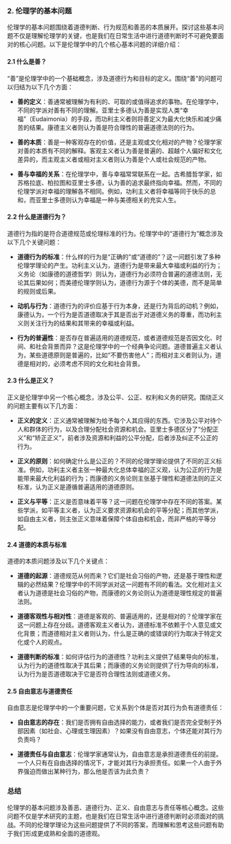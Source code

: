 ### 2. **伦理学的基本问题**

伦理学的基本问题围绕着道德判断、行为规范和善恶的本质展开。探讨这些基本问题不仅是理解伦理学的关键，也是我们在日常生活中进行道德判断时不可避免要面对的核心问题。以下是伦理学中的几个核心基本问题的详细介绍：

#### 2.1 什么是善？

“善”是伦理学中的一个基础概念，涉及道德行为和目标的定义。围绕“善”的问题可以归结为以下几个方面：

- **善的定义**：善通常被理解为有利的、可取的或值得追求的事物。在伦理学中，不同的学派对善有不同的理解。亚里士多德认为善是实现人类“幸福”（Eudaimonia）的手段，而功利主义者则将善定义为最大化快乐和减少痛苦的结果。康德主义者则认为善是符合理性的普遍道德法则的行为。
  
- **善的本质**：善是一种客观存在的价值，还是主观或文化相对的产物？伦理学家对善的本质有不同的解释。客观主义者认为善是普遍的、超越个人偏好和文化差异的，而主观主义者或相对主义者则认为善是个人或社会规范的产物。

- **善与幸福的关系**：在伦理学中，善与幸福常常联系在一起。古希腊哲学家，如苏格拉底、柏拉图和亚里士多德，认为善的追求最终指向幸福。然而，不同的伦理学派对幸福的理解各不相同。例如，功利主义者将幸福等同于快乐的总和，而亚里士多德则认为幸福是一种与美德相关的充实人生。

#### 2.2 什么是道德行为？

道德行为指的是符合道德规范或伦理标准的行为。伦理学中的“道德行为”概念涉及以下几个关键问题：

- **道德行为的标准**：什么样的行为是“正确的”或“道德的”？这一问题引发了多种伦理学理论的产生。功利主义认为，道德行为是带来最大幸福或利益的行为；义务论（如康德的道德哲学）则认为，道德行为必须符合普遍的道德法则，无论其后果如何；而美德伦理学则认为，道德行为源于个体的美德，而不是简单的规则或后果。

- **动机与行为**：道德行为的评价应基于行为本身，还是行为背后的动机？例如，康德认为，一个行为是否道德取决于其是否出于对道德义务的尊重，而功利主义则关注行为的结果和其带来的幸福或利益。

- **行为的普遍性**：是否存在普遍适用的道德规范，或者道德规范是否因文化、时间、和社会背景而异？这是伦理学中的一个经典争论问题。道德普遍主义者认为，某些道德原则是普遍的，比如“不要伤害他人”；而相对主义者则认为，道德是相对的，必须考虑不同的文化和社会背景。

#### 2.3 什么是正义？

正义是伦理学中另一个核心概念，涉及公平、公正、权利和义务的研究。围绕正义的问题主要有以下几方面：

- **正义的定义**：正义通常被理解为给予每个人其应得的东西。它涉及公平对待个人和群体的行为，以及合理分配社会资源和机会。亚里士多德区分了“分配正义”和“矫正正义”，前者涉及资源和利益的公平分配，后者涉及纠正不公正的行为。

- **正义的原则**：如何确定什么是公正的？不同的伦理学理论提供了不同的正义标准。例如，功利主义者主张一种最大化总体幸福的正义观，认为公正的行为是能带来最大化利益的行为；而康德的义务论则主张基于理性和道德法则的正义标准，认为正义是遵循普遍适用的道德原则。

- **正义与平等**：正义是否意味着平等？这一问题在伦理学中存在不同的答案。某些学派，如平等主义者，认为正义要求资源和机会的平等分配；而其他学派，如自由主义者，则主张正义意味着保障个体自由和机会，而非严格的平等分配。

#### 2.4 道德的本质与标准

道德的本质问题涉及以下几个关键点：

- **道德的起源**：道德规范从何而来？它们是社会习俗的产物，还是基于理性和逻辑的必然结果？伦理学中的不同学派对这一问题有不同的看法。文化相对主义者认为道德是社会习俗的产物，而康德的义务论则认为道德是理性规定的普遍法则。

- **道德客观性与相对性**：道德是客观的、普遍适用的，还是相对的？伦理学家在这一问题上存在分歧。道德客观主义者认为，道德标准不依赖于个人意见或文化背景；而道德相对主义者则认为，什么是正确的或错误的行为取决于特定文化或个人的观点。

- **道德判断的标准**：如何评估行为的道德性？功利主义提供了结果导向的标准，认为行为的道德性取决于其后果；而康德的义务论则提供了行为导向的标准，认为行为是否道德取决于它是否符合理性法则或道德义务。

#### 2.5 自由意志与道德责任

自由意志是伦理学中的一个重要问题，它关系到个体是否对其行为负有道德责任：

- **自由意志的存在**：我们是否拥有自由选择的能力，或者我们是否完全受制于外部因素（如社会、心理或生理因素）？如果没有自由意志，个体还能对其行为负责吗？

- **道德责任与自由意志**：伦理学家通常认为，自由意志是承担道德责任的前提。一个人只有在自由选择的情况下，才能对其行为承担责任。如果一个人由于外界强迫而做出某种行为，那么他是否该为此负责？

### 总结

伦理学的基本问题涉及善恶、道德行为、正义、自由意志与责任等核心概念。这些问题不仅是学术研究的主题，也是我们在日常生活中进行道德判断时必须面对的挑战。不同的伦理学理论为这些问题提供了不同的答案，而理解和思考这些问题有助于我们形成更成熟和全面的道德观。